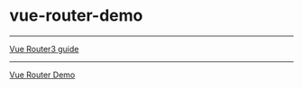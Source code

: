 # vue-router-demo

---
[Vue Router3 guide](https://v3.router.vuejs.org/zh/guide/)

---
[Vue Router Demo](https://yzyyna.github.io/vue_router_demo)
